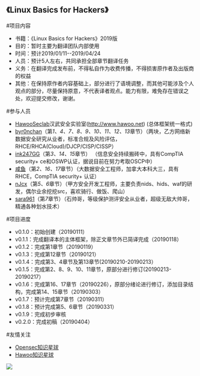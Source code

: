 ## 《Linux Basics for Hackers》

#项目内容 
- 书籍：《Linux Basics for Hackers》2019版
- 目的：暂时主要为翻译团队内部使用
- 时间：预计2019/01/11--2019/04/24
- 人员：预计5人左右，共同承担全部章节翻译任务
- 义务：在翻译完成发布前，不得私自作为收费传播，不得损害原作者及出版商的权益
- 其他：在保持原作者内容基础上，部分进行了语境调整，而其他可能涉及个人观点的部分，尽量保持原意，不代表译者观点。能力有限，难免存在错误之处，欢迎提交修改，谢谢。

#参与人员
- [HawooSeclab](https://github.com/hawoosec)汉武安全实验室(http://www.hawoo.net) (总体框架统一格式)
- [byr0nchan](https://github.com/byr0nchan)（第*1、4、7、8、9、10、11、12、13*章节）（两块，乙方网络新数据安全研究从业者，标准合规及风险评估，RHCE/RHCA(Cloud)/DJCP/CISP/CISSP）
- [ink247GG](https://github.com/ink247GG)（第*3、14、15*章节）
（信息安全持续搬砖中，具有CompTIA security+ ce和OSWP认证，据说目前在努力考取OSCP中）
- [咸鱼]()（第*2、16、17*章节）（大数据安全工程师，加拿大本科大三，具有RHCE，CompTIA security+ 认证）
- [nJcx](https://github.com/nJcx)（第*5、6*章节）（甲方安全开发工程师，主要负责nids、hids、waf的研发，偶尔业余挖挖src，喜欢骑行、做饭、爬山）
- [sara961](https://github.com/sara961)（第*7*章节）（石帅哥，等级保护测评安全从业者，超级无敌大帅哥，精通各种划水技术）

#项目进度 
- v0.1.0：初始创建（20190111）
- v0.1.1：完成翻译本的主体框架，除正文章节外已简译完成（20190118）
- v0.1.2：完成第1章节（20190119）
- v0.1.3：完成第12章节（20190121）
- v0.1.4：完成第3、4章节及第13章节(20190210-20190213）
- v0.1.5：完成第2、8、9、10、11章节，原部分进行修订(20190213-20190217）
- v0.1.6：完成第16、17章节（20190226），原部分绪论进行修订，添加目录结构，完成第14、15章节（20190303）
- v0.1.7：预计完成第7章节（20190311）
- v0.1.8：预计完成第5、6章节（20190331）
- v0.1.9：完成初步审核
- v0.2.0：完成初稿（20190404）


#友情关注 
- [Opensec知识星球](https://t.zsxq.com/vrvjAuN)
- [Hawoo知识星球](https://t.zsxq.com/2bQvFYJ)

![](./Book_name.jpg)
